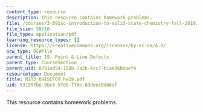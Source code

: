 ```yaml
---
content_type: resource
description: This resource contains homework problems.
file: /courses/3-091sc-introduction-to-solid-state-chemistry-fall-2010/531957be9bc897d8f76e8ddeec0db6ef_MIT3_091SCF09_hw19.pdf
file_size: 59110
file_type: application/pdf
learning_resource_types: []
license: https://creativecommons.org/licenses/by-nc-sa/4.0/
ocw_type: OCWFile
parent_title: 19. Point & Line Defects
parent_type: CourseSection
parent_uid: 8791ad54-150b-7a2b-6cc7-b1ae36b0aef4
resourcetype: Document
title: MIT3_091SCF09_hw19.pdf
uid: 531957be-9bc8-97d8-f76e-8ddeec0db6ef
---
```

This resource contains homework problems.